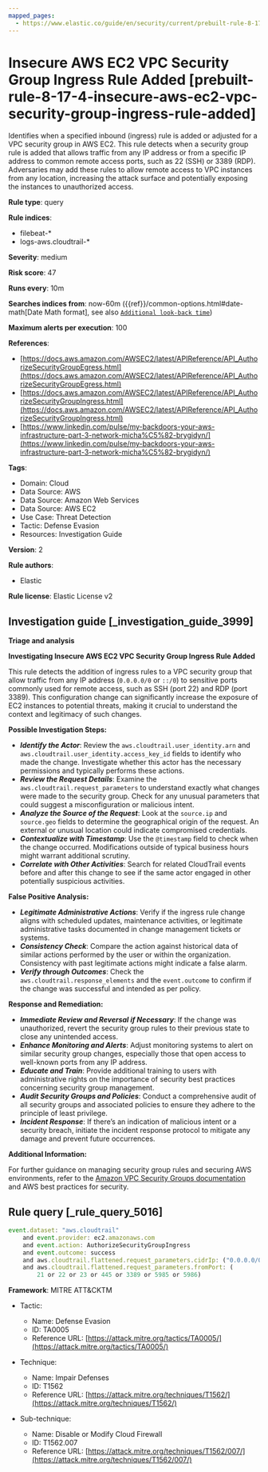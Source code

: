 ```yaml
---
mapped_pages:
  - https://www.elastic.co/guide/en/security/current/prebuilt-rule-8-17-4-insecure-aws-ec2-vpc-security-group-ingress-rule-added.html
---
```


# Insecure AWS EC2 VPC Security Group Ingress Rule Added [prebuilt-rule-8-17-4-insecure-aws-ec2-vpc-security-group-ingress-rule-added]

Identifies when a specified inbound (ingress) rule is added or adjusted for a VPC security group in AWS EC2. This rule detects when a security group rule is added that allows traffic from any IP address or from a specific IP address to common remote access ports, such as 22 (SSH) or 3389 (RDP). Adversaries may add these rules to allow remote access to VPC instances from any location, increasing the attack surface and potentially exposing the instances to unauthorized access.

**Rule type**: query

**Rule indices**:

* filebeat-*
* logs-aws.cloudtrail-*

**Severity**: medium

**Risk score**: 47

**Runs every**: 10m

**Searches indices from**: now-60m ({{ref}}/common-options.html#date-math[Date Math format], see also [`Additional look-back time`](docs-content://solutions/security/detect-and-alert/create-detection-rule.md#rule-schedule))

**Maximum alerts per execution**: 100

**References**:

* [https://docs.aws.amazon.com/AWSEC2/latest/APIReference/API_AuthorizeSecurityGroupEgress.html](https://docs.aws.amazon.com/AWSEC2/latest/APIReference/API_AuthorizeSecurityGroupEgress.html)
* [https://docs.aws.amazon.com/AWSEC2/latest/APIReference/API_AuthorizeSecurityGroupIngress.html](https://docs.aws.amazon.com/AWSEC2/latest/APIReference/API_AuthorizeSecurityGroupIngress.html)
* [https://www.linkedin.com/pulse/my-backdoors-your-aws-infrastructure-part-3-network-micha%C5%82-brygidyn/](https://www.linkedin.com/pulse/my-backdoors-your-aws-infrastructure-part-3-network-micha%C5%82-brygidyn/)

**Tags**:

* Domain: Cloud
* Data Source: AWS
* Data Source: Amazon Web Services
* Data Source: AWS EC2
* Use Case: Threat Detection
* Tactic: Defense Evasion
* Resources: Investigation Guide

**Version**: 2

**Rule authors**:

* Elastic

**Rule license**: Elastic License v2

## Investigation guide [_investigation_guide_3999]

**Triage and analysis**

**Investigating Insecure AWS EC2 VPC Security Group Ingress Rule Added**

This rule detects the addition of ingress rules to a VPC security group that allow traffic from any IP address (`0.0.0.0/0` or `::/0`) to sensitive ports commonly used for remote access, such as SSH (port 22) and RDP (port 3389). This configuration change can significantly increase the exposure of EC2 instances to potential threats, making it crucial to understand the context and legitimacy of such changes.

**Possible Investigation Steps:**

* ***Identify the Actor***: Review the `aws.cloudtrail.user_identity.arn` and `aws.cloudtrail.user_identity.access_key_id` fields to identify who made the change. Investigate whether this actor has the necessary permissions and typically performs these actions.
* ***Review the Request Details***: Examine the `aws.cloudtrail.request_parameters` to understand exactly what changes were made to the security group. Check for any unusual parameters that could suggest a misconfiguration or malicious intent.
* ***Analyze the Source of the Request***: Look at the `source.ip` and `source.geo` fields to determine the geographical origin of the request. An external or unusual location could indicate compromised credentials.
* ***Contextualize with Timestamp***: Use the `@timestamp` field to check when the change occurred. Modifications outside of typical business hours might warrant additional scrutiny.
* ***Correlate with Other Activities***: Search for related CloudTrail events before and after this change to see if the same actor engaged in other potentially suspicious activities.

**False Positive Analysis:**

* ***Legitimate Administrative Actions***: Verify if the ingress rule change aligns with scheduled updates, maintenance activities, or legitimate administrative tasks documented in change management tickets or systems.
* ***Consistency Check***: Compare the action against historical data of similar actions performed by the user or within the organization. Consistency with past legitimate actions might indicate a false alarm.
* ***Verify through Outcomes***: Check the `aws.cloudtrail.response_elements` and the `event.outcome` to confirm if the change was successful and intended as per policy.

**Response and Remediation:**

* ***Immediate Review and Reversal if Necessary***: If the change was unauthorized, revert the security group rules to their previous state to close any unintended access.
* ***Enhance Monitoring and Alerts***: Adjust monitoring systems to alert on similar security group changes, especially those that open access to well-known ports from any IP address.
* ***Educate and Train***: Provide additional training to users with administrative rights on the importance of security best practices concerning security group management.
* ***Audit Security Groups and Policies***: Conduct a comprehensive audit of all security groups and associated policies to ensure they adhere to the principle of least privilege.
* ***Incident Response***: If there’s an indication of malicious intent or a security breach, initiate the incident response protocol to mitigate any damage and prevent future occurrences.

**Additional Information:**

For further guidance on managing security group rules and securing AWS environments, refer to the [Amazon VPC Security Groups documentation](https://docs.aws.amazon.com/vpc/latest/userguide/VPC_SecurityGroups.html) and AWS best practices for security.


## Rule query [_rule_query_5016]

```js
event.dataset: "aws.cloudtrail"
    and event.provider: ec2.amazonaws.com
    and event.action: AuthorizeSecurityGroupIngress
    and event.outcome: success
    and aws.cloudtrail.flattened.request_parameters.cidrIp: ("0.0.0.0/0" or "::/0")
    and aws.cloudtrail.flattened.request_parameters.fromPort: (
        21 or 22 or 23 or 445 or 3389 or 5985 or 5986)
```

**Framework**: MITRE ATT&CKTM

* Tactic:

    * Name: Defense Evasion
    * ID: TA0005
    * Reference URL: [https://attack.mitre.org/tactics/TA0005/](https://attack.mitre.org/tactics/TA0005/)

* Technique:

    * Name: Impair Defenses
    * ID: T1562
    * Reference URL: [https://attack.mitre.org/techniques/T1562/](https://attack.mitre.org/techniques/T1562/)

* Sub-technique:

    * Name: Disable or Modify Cloud Firewall
    * ID: T1562.007
    * Reference URL: [https://attack.mitre.org/techniques/T1562/007/](https://attack.mitre.org/techniques/T1562/007/)



